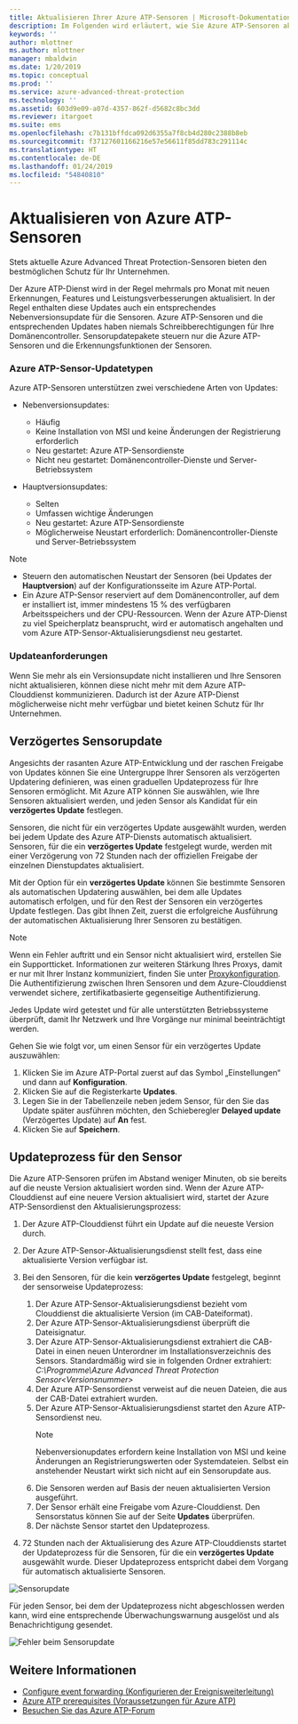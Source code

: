 ```yaml
---
title: Aktualisieren Ihrer Azure ATP-Sensoren | Microsoft-Dokumentation
description: Im Folgenden wird erläutert, wie Sie Azure ATP-Sensoren aktualisieren oder verzögert aktualisieren können.
keywords: ''
author: mlottner
ms.author: mlottner
manager: mbaldwin
ms.date: 1/20/2019
ms.topic: conceptual
ms.prod: ''
ms.service: azure-advanced-threat-protection
ms.technology: ''
ms.assetid: 603d9e09-a07d-4357-862f-d5682c8bc3dd
ms.reviewer: itargoet
ms.suite: ems
ms.openlocfilehash: c7b131bffdca092d6355a7f8cb4d280c2388b8eb
ms.sourcegitcommit: f37127601166216e57e56611f85dd783c291114c
ms.translationtype: HT
ms.contentlocale: de-DE
ms.lasthandoff: 01/24/2019
ms.locfileid: "54840810"
---
```

# <a name="update-azure-atp-sensors"></a>Aktualisieren von Azure ATP-Sensoren

Stets aktuelle Azure Advanced Threat Protection-Sensoren bieten den bestmöglichen Schutz für Ihr Unternehmen.

Der Azure ATP-Dienst wird in der Regel mehrmals pro Monat mit neuen Erkennungen, Features und Leistungsverbesserungen aktualisiert. In der Regel enthalten diese Updates auch ein entsprechendes Nebenversionsupdate für die Sensoren. Azure ATP-Sensoren und die entsprechenden Updates haben niemals Schreibberechtigungen für Ihre Domänencontroller. Sensorupdatepakete steuern nur die Azure ATP-Sensoren und die Erkennungsfunktionen der Sensoren. 

### <a name="azure-atp-sensor-update-types"></a>Azure ATP-Sensor-Updatetypen   

Azure ATP-Sensoren unterstützen zwei verschiedene Arten von Updates:
- Nebenversionsupdates: 
    - Häufig 
    - Keine Installation von MSI und keine Änderungen der Registrierung erforderlich
    - Neu gestartet: Azure ATP-Sensordienste 
    - Nicht neu gestartet: Domänencontroller-Dienste und Server-Betriebssystem

- Hauptversionsupdates:
    - Selten
    - Umfassen wichtige Änderungen 
    - Neu gestartet: Azure ATP-Sensordienste
    - Möglicherweise Neustart erforderlich: Domänencontroller-Dienste und Server-Betriebssystem

> [!NOTE]
>- Steuern den automatischen Neustart der Sensoren (bei Updates der **Hauptversion**) auf der Konfigurationsseite im Azure ATP-Portal. 
> - Ein Azure ATP-Sensor reserviert auf dem Domänencontroller, auf dem er installiert ist, immer mindestens 15 % des verfügbaren Arbeitsspeichers und der CPU-Ressourcen. Wenn der Azure ATP-Dienst zu viel Speicherplatz beansprucht, wird er automatisch angehalten und vom Azure ATP-Sensor-Aktualisierungsdienst neu gestartet.

### <a name="update-requirement"></a>Updateanforderungen

Wenn Sie mehr als ein Versionsupdate nicht installieren und Ihre Sensoren nicht aktualisieren, können diese nicht mehr mit dem Azure ATP-Clouddienst kommunizieren. Dadurch ist der Azure ATP-Dienst möglicherweise nicht mehr verfügbar und bietet keinen Schutz für Ihr Unternehmen.  

## <a name="delayed-sensor-update"></a>Verzögertes Sensorupdate

Angesichts der rasanten Azure ATP-Entwicklung und der raschen Freigabe von Updates können Sie eine Untergruppe Ihrer Sensoren als verzögerten Updatering definieren, was einen graduellen Updateprozess für Ihre Sensoren ermöglicht. Mit Azure ATP können Sie auswählen, wie Ihre Sensoren aktualisiert werden, und jeden Sensor als Kandidat für ein **verzögertes Update** festlegen.  

Sensoren, die nicht für ein verzögertes Update ausgewählt wurden, werden bei jedem Update des Azure ATP-Diensts automatisch aktualisiert. Sensoren, für die ein **verzögertes Update** festgelegt wurde, werden mit einer Verzögerung von 72 Stunden nach der offiziellen Freigabe der einzelnen Dienstupdates aktualisiert. 

Mit der Option für ein **verzögertes Update** können Sie bestimmte Sensoren als automatischen Updatering auswählen, bei dem alle Updates automatisch erfolgen, und für den Rest der Sensoren ein verzögertes Update festlegen. Das gibt Ihnen Zeit, zuerst die erfolgreiche Ausführung der automatischen Aktualisierung Ihrer Sensoren zu bestätigen.

> [!NOTE]
> Wenn ein Fehler auftritt und ein Sensor nicht aktualisiert wird, erstellen Sie ein Supportticket. Informationen zur weiteren Stärkung Ihres Proxys, damit er nur mit Ihrer Instanz kommuniziert, finden Sie unter [Proxykonfiguration](configure-proxy.md).
Die Authentifizierung zwischen Ihren Sensoren und dem Azure-Clouddienst verwendet sichere, zertifikatbasierte gegenseitige Authentifizierung. 

Jedes Update wird getestet und für alle unterstützten Betriebssysteme überprüft, damit Ihr Netzwerk und Ihre Vorgänge nur minimal beeinträchtigt werden.


Gehen Sie wie folgt vor, um einen Sensor für ein verzögertes Update auszuwählen:

1. Klicken Sie im Azure ATP-Portal zuerst auf das Symbol „Einstellungen“ und dann auf **Konfiguration**.
2. Klicken Sie auf die Registerkarte **Updates**.
3. Legen Sie in der Tabellenzeile neben jedem Sensor, für den Sie das Update später ausführen möchten, den Schieberegler **Delayed update** (Verzögertes Update) auf **An** fest.
4. Klicken Sie auf **Speichern**.
 
## <a name="sensor-update-process"></a>Updateprozess für den Sensor

Die Azure ATP-Sensoren prüfen im Abstand weniger Minuten, ob sie bereits auf die neuste Version aktualisiert worden sind. Wenn der Azure ATP-Clouddienst auf eine neuere Version aktualisiert wird, startet der Azure ATP-Sensordienst den Aktualisierungsprozess:

1. Der Azure ATP-Clouddienst führt ein Update auf die neueste Version durch.
2. Der Azure ATP-Sensor-Aktualisierungsdienst stellt fest, dass eine aktualisierte Version verfügbar ist.
3. Bei den Sensoren, für die kein **verzögertes Update** festgelegt, beginnt der sensorweise Updateprozess:
   1. Der Azure ATP-Sensor-Aktualisierungsdienst bezieht vom Clouddienst die aktualisierte Version (im CAB-Dateiformat).
   2. Der Azure ATP-Sensor-Aktualisierungsdienst überprüft die Dateisignatur.
   3. Der Azure ATP-Sensor-Aktualisierungsdienst extrahiert die CAB-Datei in einen neuen Unterordner im Installationsverzeichnis des Sensors. Standardmäßig wird sie in folgenden Ordner extrahiert: *C:\Programme\Azure Advanced Threat Protection Sensor\<Versionsnummer>*
   4. Der Azure ATP-Sensordienst verweist auf die neuen Dateien, die aus der CAB-Datei extrahiert wurden.    
   5. Der Azure ATP-Sensor-Aktualisierungsdienst startet den Azure ATP-Sensordienst neu.
       > [!NOTE]
      >Nebenversionupdates erfordern keine Installation von MSI und keine Änderungen an Registrierungswerten oder Systemdateien. Selbst ein anstehender Neustart wirkt sich nicht auf ein Sensorupdate aus. 
   6. Die Sensoren werden auf Basis der neuen aktualisierten Version ausgeführt.
   7. Der Sensor erhält eine Freigabe vom Azure-Clouddienst. Den Sensorstatus können Sie auf der Seite **Updates** überprüfen.
   8. Der nächste Sensor startet den Updateprozess. 

4. 72 Stunden nach der Aktualisierung des Azure ATP-Clouddiensts startet der Updateprozess für die Sensoren, für die ein **verzögertes Update** ausgewählt wurde. Dieser Updateprozess entspricht dabei dem Vorgang für automatisch aktualisierte Sensoren.

![Sensorupdate](./media/sensor-update.png)


Für jeden Sensor, bei dem der Updateprozess nicht abgeschlossen werden kann, wird eine entsprechende Überwachungswarnung ausgelöst und als Benachrichtigung gesendet.

![Fehler beim Sensorupdate](./media/sensor-outdated.png)


## <a name="see-also"></a>Weitere Informationen

- [Configure event forwarding (Konfigurieren der Ereignisweiterleitung)](configure-event-forwarding.md)
- [Azure ATP prerequisites (Voraussetzungen für Azure ATP)](atp-prerequisites.md)
- [Besuchen Sie das Azure ATP-Forum](https://aka.ms/azureatpcommunity)